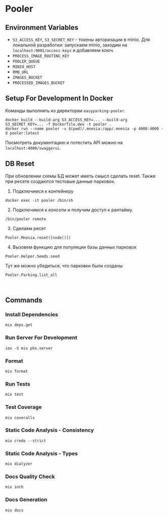 # Pooler

## Environment Variables
* `S3_ACCESS_KEY`, `S3_SECRET_KEY` - токены авторизации в minio.
Для локальной разработки: запускаем minio, заходим на `localhost:9001/access-keys` и добавляем ключ.
* `PROCESS_IMAGE_ROUTING_KEY`
* `POOLER_QUEUE`
* `MINIO_HOST`
* `RMQ_URL`
* `IMAGES_BUCKET`
* `PROCESSED_IMAGES_BUCKET`


## Setup For Development In Docker
Команды выполнять из директории `easyparking-pooler`.
```
docker build --build-arg S3_ACCESS_KEY=... --build-arg S3_SECRET_KEY=... -f Dockerfile.dev -t pooler .
docker run --name pooler -v $(pwd)/.mnesia:/app/.mnesia -p 4000:4000 -d pooler:latest
```
Посмотреть документацию и потестить API можно на `localhost:4000/swaggerui`.

## DB Reset
При обновлении схемы БД может иметь смысл сделать reset. Также при ресете создаются тестовые данные парковок.

1. Подключимся к контейнеру
```
docker exec -it pooler /bin/sh
```
2. Подключимся к консоли и получим доступ к рантайму.
```
/bin/pooler remote
```
3. Сделаем ресет
```
Pooler.Mnesia.reset([node()])
```
4. Вызовем функцию для популяции базы данных парковок
```
Pooler.Helper.Seeds.seed
```

Тут же можно убедиться, что парковки были созданы
```
Pooler.Parking.list_all
```
 
## Commands
### Install Dependencies
```
mix deps.get
```
### Run Server For Development
```
iex -S mix phx.server
```
### Format
```
mix format
```
### Run Tests
```
mix test
```
### Test Coverage
```
mix coveralls
```
### Static Code Analysis - Consistency
```
mix credo --strict
```
### Static Code Analysis - Types
```
mix dialyzer
```
### Docs Quality Check
```
mix inch
```
### Docs Generation
```
mix docs
```
